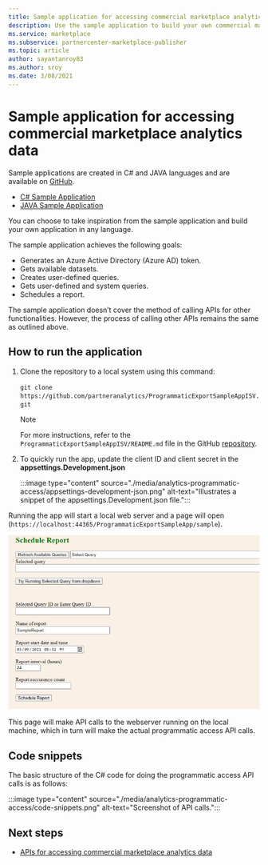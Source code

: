 ```yaml
---
title: Sample application for accessing commercial marketplace analytics data
description: Use the sample application to build your own commercial marketplace analytics application. 
ms.service: marketplace 
ms.subservice: partnercenter-marketplace-publisher
ms.topic: article
author: sayantanroy83
ms.author: sroy
ms.date: 3/08/2021
---
```


# Sample application for accessing commercial marketplace analytics data

Sample applications are created in C# and JAVA languages and are available on [GitHub](https://github.com/partneranalytics).

- [C# Sample Application](https://github.com/partneranalytics/ProgrammaticExportSampleAppISV)
- [JAVA Sample Application](https://github.com/partneranalytics/ProgrammaticExportSampleAppISV_Java)

You can choose to take inspiration from the sample application and build your own application in any language.

The sample application achieves the following goals:

- Generates an Azure Active Directory (Azure AD) token.
- Gets available datasets.
- Creates user-defined queries.
- Gets user-defined and system queries.
- Schedules a report.

The sample application doesn’t cover the method of calling APIs for other functionalities. However, the process of calling other APIs remains the same as outlined above.

## How to run the application

1. Clone the repository to a local system using this command:

    `git clone https://github.com/partneranalytics/ProgrammaticExportSampleAppISV.git`

    > [!NOTE]
    > For more instructions, refer to the `ProgrammaticExportSampleAppISV/README.md` file in the GitHub [repository](https://github.com/partneranalytics/ProgrammaticExportSampleAppISV.git).

1. To quickly run the app, update the client ID and client secret in the **appsettings.Development.json**

    :::image type="content" source="./media/analytics-programmatic-access/appsettings-development-json.png" alt-text="Illustrates a snippet of the appsettings.Development.json file.":::

Running the app will start a local web server and a page will open (`https://localhost:44365/ProgrammaticExportSampleApp/sample`).

[![Illustrates the schedule report page.](./media/analytics-programmatic-access/schedule-report.png)](./media/analytics-programmatic-access/schedule-report.png#lightbox)

This page will make API calls to the webserver running on the local machine, which in turn will make the actual programmatic access API calls.

## Code snippets

The basic structure of the C# code for doing the programmatic access API calls is as follows:

:::image type="content" source="./media/analytics-programmatic-access/code-snippets.png" alt-text="Screenshot of API calls.":::

## Next steps

- [APIs for accessing commercial marketplace analytics data](analytics-available-apis.md)
